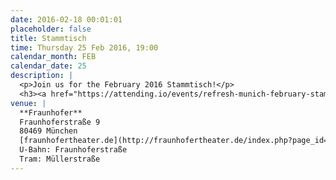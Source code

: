 ```yaml
---
date: 2016-02-18 00:01:01
placeholder: false
title: Stammtisch
time: Thursday 25 Feb 2016, 19:00
calendar_month: FEB
calendar_date: 25
description: |
  <p>Join us for the February 2016 Stammtisch!</p>
  <h3><a href="https://attending.io/events/refresh-munich-february-stammtisch-2016">Please RSVP on attending &rarr;</a></h3>
venue: |
  **Fraunhofer**  
  Fraunhoferstraße 9  
  80469 München  
  [fraunhofertheater.de](http://fraunhofertheater.de/index.php?page_id=23)  
  U-Bahn: Fraunhoferstraße  
  Tram: Müllerstraße
---
```

